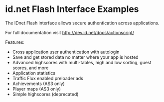 # id.net Flash Interface Examples

The IDnet Flash interface allows secure authentication across applications.

For full documentation visit http://dev.id.net/docs/actionscript/

Features:
- Cross application user authentication with autologin
- Save and get stored data no matter where your app is hosted
- Advanced highscores with multi-tables, high and low sorting, guest scores, and more
- Application statistics
- Traffic Flux enabled preloader ads
- Achievements (AS3 only)
- Player maps (AS3 only)
- Simple highscores (deprecated)